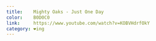 ```yaml
---
title:    Mighty Oaks - Just One Day
color:    B0D0C0
link:     https://www.youtube.com/watch?v=KOBVHdrfOkY
category: ❤ing
---
```


<div class="large embed" data-url="https://www.youtube.com/watch?v=KOBVHdrfOkY">
    
</div>
